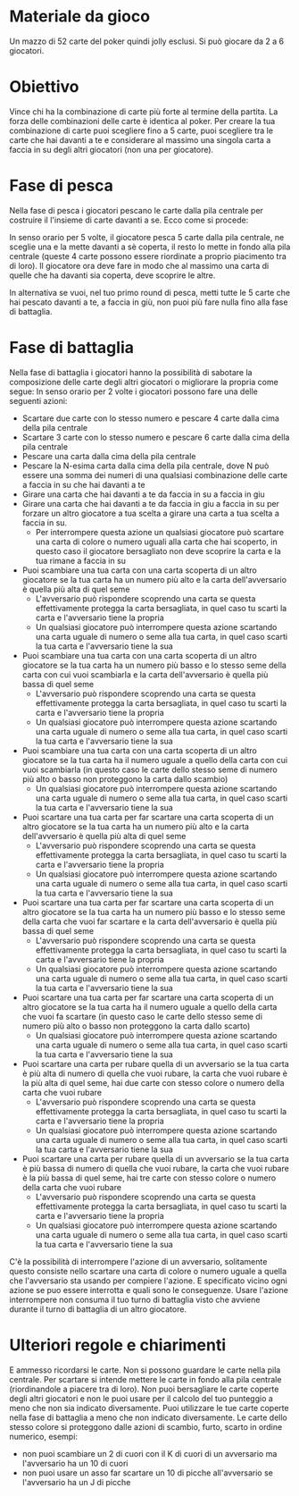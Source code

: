 # Materiale da gioco

Un mazzo di 52 carte del poker quindi jolly esclusi.
Si può giocare da 2 a 6 giocatori.

# Obiettivo

Vince chi ha la combinazione di carte più forte al termine della partita.
La forza delle combinazioni delle carte è identica al poker.
Per creare la tua combinazione di carte puoi scegliere fino a 5 carte,
puoi scegliere tra le carte che hai davanti a te e considerare al massimo una singola carta a faccia in su degli altri giocatori (non una per giocatore).

# Fase di pesca

Nella fase di pesca i giocatori pescano le carte dalla pila centrale per costruire il l'insieme di carte davanti a se. Ecco come si procede:

In senso orario per 5 volte,
il giocatore pesca 5 carte dalla pila centrale,
ne sceglie una e la mette davanti a sè coperta,
il resto lo mette in fondo alla pila centrale (queste 4 carte possono essere riordinate a proprio piacimento tra di loro).
Il giocatore ora deve fare in modo che al massimo una carta di quelle che ha davanti sia coperta, deve scoprire le altre.

In alternativa se vuoi, nel tuo primo round di pesca, metti tutte le 5 carte che hai pescato davanti a te, a faccia in giù, non puoi più fare nulla fino alla fase di battaglia.

# Fase di battaglia

Nella fase di battaglia i giocatori hanno la possibilità di sabotare la composizione delle carte degli altri giocatori o migliorare la propria come segue:
In senso orario per 2 volte i giocatori possono fare una delle seguenti azioni:

- Scartare due carte con lo stesso numero e pescare 4 carte dalla cima della pila centrale
- Scartare 3 carte con lo stesso numero e pescare 6 carte dalla cima della pila centrale
- Pescare una carta dalla cima della pila centrale
- Pescare la N-esima carta dalla cima della pila centrale, dove N può essere una somma dei numeri di una qualsiasi combinazione delle carte a faccia in su che hai davanti a te
- Girare una carta che hai davanti a te da faccia in su a faccia in giu
- Girare una carta che hai davanti a te da faccia in giu a faccia in su per forzare un altro giocatore a tua scelta a girare una carta a tua scelta a faccia in su.
  - Per interrompere questa azione un qualsiasi giocatore può scartare una carta di colore o numero uguali alla carta che hai scoperto, in questo caso il giocatore bersagliato non deve scoprire la carta e la tua rimane a faccia in su
- Puoi scambiare una tua carta con una carta scoperta di un altro giocatore se la tua carta ha un numero più alto e la carta dell'avversario è quella più alta di quel seme
  - L'avversario può rispondere scoprendo una carta se questa effettivamente protegga la carta bersagliata, in quel caso tu scarti la carta e l'avversario tiene la propria
  - Un qualsiasi giocatore può interrompere questa azione scartando una carta uguale di numero o seme alla tua carta, in quel caso scarti la tua carta e l'avversario tiene la sua
- Puoi scambiare una tua carta con una carta scoperta di un altro giocatore se la tua carta ha un numero più basso e lo stesso seme della carta con cui vuoi scambiarla e la carta dell'avversario è quella più bassa di quel seme
  - L'avversario può rispondere scoprendo una carta se questa effettivamente protegga la carta bersagliata, in quel caso tu scarti la carta e l'avversario tiene la propria
  - Un qualsiasi giocatore può interrompere questa azione scartando una carta uguale di numero o seme alla tua carta, in quel caso scarti la tua carta e l'avversario tiene la sua
- Puoi scambiare una tua carta con una carta scoperta di un altro giocatore se la tua carta ha il numero uguale a quello della carta con cui vuoi scambiarla (in questo caso le carte dello stesso seme di numero più alto o basso non proteggono la carta dallo scambio)
  - Un qualsiasi giocatore può interrompere questa azione scartando una carta uguale di numero o seme alla tua carta, in quel caso scarti la tua carta e l'avversario tiene la sua
- Puoi scartare una tua carta per far scartare una carta scoperta di un altro giocatore se la tua carta ha un numero più alto e la carta dell'avversario è quella più alta di quel seme
  - L'avversario può rispondere scoprendo una carta se questa effettivamente protegga la carta bersagliata, in quel caso tu scarti la carta e l'avversario tiene la propria
  - Un qualsiasi giocatore può interrompere questa azione scartando una carta uguale di numero o seme alla tua carta, in quel caso scarti la tua carta e l'avversario tiene la sua
- Puoi scartare una tua carta per far scartare una carta scoperta di un altro giocatore se la tua carta ha un numero più basso e lo stesso seme della carta che vuoi far scartare e la carta dell'avversario è quella più bassa di quel seme
  - L'avversario può rispondere scoprendo una carta se questa effettivamente protegga la carta bersagliata, in quel caso tu scarti la carta e l'avversario tiene la propria
  - Un qualsiasi giocatore può interrompere questa azione scartando una carta uguale di numero o seme alla tua carta, in quel caso scarti la tua carta e l'avversario tiene la sua
- Puoi scartare una tua carta per far scartare una carta scoperta di un altro giocatore se la tua carta ha il numero uguale a quello della carta che vuoi fa scartare (in questo caso le carte dello stesso seme di numero più alto o basso non proteggono la carta dallo scarto)
  - Un qualsiasi giocatore può interrompere questa azione scartando una carta uguale di numero o seme alla tua carta, in quel caso scarti la tua carta e l'avversario tiene la sua
- Puoi scartare una carta per rubare quella di un avversario se la tua carta è più alta di numero di quella che vuoi rubare, la carta che vuoi rubare è la più alta di quel seme, hai due carte con stesso colore o numero della carta che vuoi rubare
  - L'avversario può rispondere scoprendo una carta se questa effettivamente protegga la carta bersagliata, in quel caso tu scarti la carta e l'avversario tiene la propria  
  - Un qualsiasi giocatore può interrompere questa azione scartando una carta uguale di numero o seme alla tua carta, in quel caso scarti la tua carta e l'avversario tiene la sua
- Puoi scartare una carta per rubare quella di un avversario se la tua carta è più bassa di numero di quella che vuoi rubare, la carta che vuoi rubare è la più bassa di quel seme, hai tre carte con stesso colore o numero della carta che vuoi rubare
  - L'avversario può rispondere scoprendo una carta se questa effettivamente protegga la carta bersagliata, in quel caso tu scarti la carta e l'avversario tiene la propria  
  - Un qualsiasi giocatore può interrompere questa azione scartando una carta uguale di numero o seme alla tua carta, in quel caso scarti la tua carta e l'avversario tiene la sua

C'è la possibilità di interrompere l'azione di un avversario, solitamente questo consiste nello scartare una carta di colore o numero uguale a quella che l'avversario sta usando per compiere l'azione.
E specificato vicino ogni azione se puo essere interrotta e quali sono le conseguenze.
Usare l'azione interrompere non consuma il tuo turno di battaglia visto che avviene durante il turno di battaglia di un altro giocatore.

# Ulteriori regole e chiarimenti

E ammesso ricordarsi le carte.
Non si possono guardare le carte nella pila centrale.
Per scartare si intende mettere le carte in fondo alla pila centrale (riordinandole a piacere tra di loro).
Non puoi bersagliare le carte coperte degli altri giocatori e non le puoi usare per il calcolo del tuo punteggio a meno che non sia indicato diversamente.
Puoi utilizzare le tue carte coperte nella fase di battaglia a meno che non indicato diversamente.
Le carte dello stesso colore si proteggono dalle azioni di scambio, furto, scarto in ordine numerico, esempi:
- non puoi scambiare un 2 di cuori con il K di cuori di un avversario ma l'avversario ha un 10 di cuori
- non puoi usare un asso far scartare un 10 di picche all'avversario se l'avversario ha un J di picche

